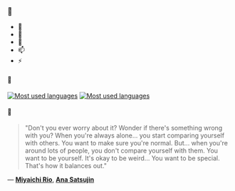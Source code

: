 ### 👋

- 🔭
- 🌱
- 💬
- 📫
- ⚡

#### 🧏

[![Most used languages](https://github-readme-stats-aynah.vercel.app/api/top-langs/?username=aynh&theme=solarized-dark&langs_count=6&layout=compact&hide_title=true)](https://github.com/anuraghazra/github-readme-stats#gh-dark-mode-only)
[![Most used languages](https://github-readme-stats-aynah.vercel.app/api/top-langs/?username=aynh&theme=solarized-light&langs_count=6&layout=compact&hide_title=true)](https://github.com/anuraghazra/github-readme-stats#gh-light-mode-only)

#### 💬

> "Don't you ever worry about it? Wonder if there's something wrong with you? When you're always alone... you start comparing yourself with others. You want to make sure you're normal. But... when you're around lots of people, you don't compare yourself with them. You want to be yourself. It's okay to be weird... You want to be special. That's how it balances out."

&mdash; [**Miyaichi Rio**](https://myanimelist.net/character.php?q=Miyaichi%20Rio&cat=character), [**Ana Satsujin**](https://myanimelist.net/search/all?q=Ana%20Satsujin&cat=all)
